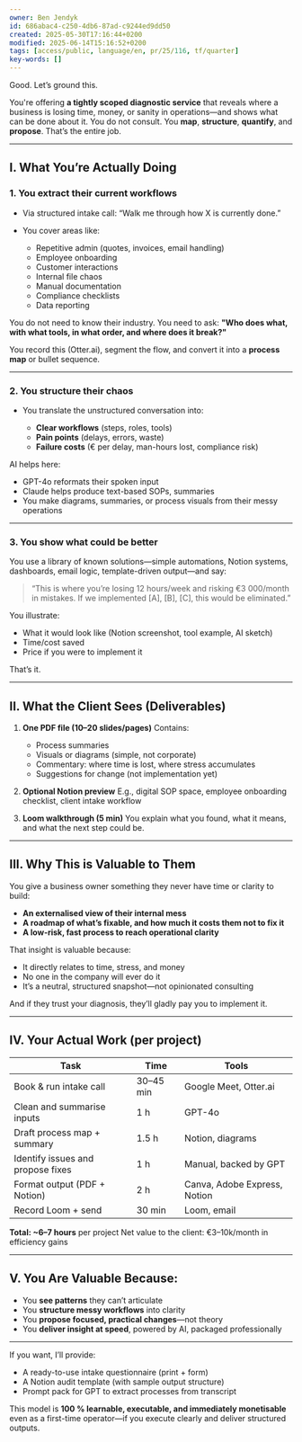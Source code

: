 ```yaml
---
owner: Ben Jendyk
id: 686abac4-c250-4db6-87ad-c9244ed9dd50
created: 2025-05-30T17:16:44+0200
modified: 2025-06-14T15:16:52+0200
tags: [access/public, language/en, pr/25/116, tf/quarter]
key-words: []
---
```


Good. Let’s ground this.

You're offering **a tightly scoped diagnostic service** that reveals where a business is losing time, money, or sanity in operations—and shows what can be done about it.
You do not consult. You **map**, **structure**, **quantify**, and **propose**. That’s the entire job.

---

## I. What You’re Actually Doing

### 1. **You extract their current workflows**

* Via structured intake call: “Walk me through how X is currently done.”
* You cover areas like:

  * Repetitive admin (quotes, invoices, email handling)
  * Employee onboarding
  * Customer interactions
  * Internal file chaos
  * Manual documentation
  * Compliance checklists
  * Data reporting

You do not need to know their industry. You need to ask:
**"Who does what, with what tools, in what order, and where does it break?"**

You record this (Otter.ai), segment the flow, and convert it into a **process map** or bullet sequence.

---

### 2. **You structure their chaos**

* You translate the unstructured conversation into:

  * **Clear workflows** (steps, roles, tools)
  * **Pain points** (delays, errors, waste)
  * **Failure costs** (€ per delay, man-hours lost, compliance risk)

AI helps here:

* GPT-4o reformats their spoken input
* Claude helps produce text-based SOPs, summaries
* You make diagrams, summaries, or process visuals from their messy operations

---

### 3. **You show what could be better**

You use a library of known solutions—simple automations, Notion systems, dashboards, email logic, template-driven output—and say:

> “This is where you’re losing 12 hours/week and risking €3 000/month in mistakes.
> If we implemented \[A], \[B], \[C], this would be eliminated.”

You illustrate:

* What it would look like (Notion screenshot, tool example, AI sketch)
* Time/cost saved
* Price if you were to implement it

That’s it.

---

## II. What the Client Sees (Deliverables)

1. **One PDF file (10–20 slides/pages)**
   Contains:

   * Process summaries
   * Visuals or diagrams (simple, not corporate)
   * Commentary: where time is lost, where stress accumulates
   * Suggestions for change (not implementation yet)

2. **Optional Notion preview**
   E.g., digital SOP space, employee onboarding checklist, client intake workflow

3. **Loom walkthrough (5 min)**
   You explain what you found, what it means, and what the next step could be.

---

## III. Why This is Valuable to Them

You give a business owner something they never have time or clarity to build:

* **An externalised view of their internal mess**
* **A roadmap of what’s fixable, and how much it costs them not to fix it**
* **A low-risk, fast process to reach operational clarity**

That insight is valuable because:

* It directly relates to time, stress, and money
* No one in the company will ever do it
* It’s a neutral, structured snapshot—not opinionated consulting

And if they trust your diagnosis, they’ll gladly pay you to implement it.

---

## IV. Your Actual Work (per project)

| Task                              | Time      | Tools                        |
| --------------------------------- | --------- | ---------------------------- |
| Book & run intake call            | 30–45 min | Google Meet, Otter.ai        |
| Clean and summarise inputs        | 1 h       | GPT-4o                       |
| Draft process map + summary       | 1.5 h     | Notion, diagrams             |
| Identify issues and propose fixes | 1 h       | Manual, backed by GPT        |
| Format output (PDF + Notion)      | 2 h       | Canva, Adobe Express, Notion |
| Record Loom + send                | 30 min    | Loom, email                  |

**Total: \~6–7 hours** per project
Net value to the client: €3–10k/month in efficiency gains

---

## V. You Are Valuable Because:

* You **see patterns** they can’t articulate
* You **structure messy workflows** into clarity
* You **propose focused, practical changes**—not theory
* You **deliver insight at speed**, powered by AI, packaged professionally

---

If you want, I’ll provide:

* A ready-to-use intake questionnaire (print + form)
* A Notion audit template (with sample output structure)
* Prompt pack for GPT to extract processes from transcript

This model is **100 % learnable, executable, and immediately monetisable** even as a first-time operator—if you execute clearly and deliver structured outputs.
